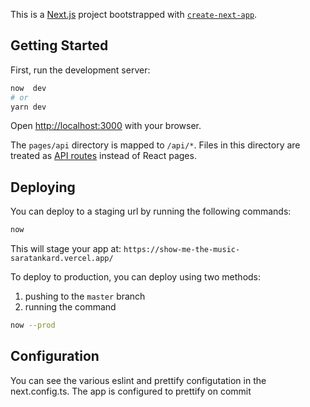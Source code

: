 This is a [Next.js](https://nextjs.org/) project bootstrapped with [`create-next-app`](https://github.com/vercel/next.js/tree/canary/packages/create-next-app).

## Getting Started

First, run the development server:

```bash
now  dev
# or
yarn dev
```

Open [http://localhost:3000](http://localhost:3000) with your browser.

The `pages/api` directory is mapped to `/api/*`. Files in this directory are treated as [API routes](https://nextjs.org/docs/api-routes/introduction) instead of React pages.

## Deploying

You can deploy to a staging url by running the following commands:

```bash
now
```

This will stage your app at: `https://show-me-the-music-saratankard.vercel.app/`

To deploy to production, you can deploy using two methods:

1. pushing to the `master` branch
2. running the command

```bash
now --prod
```

## Configuration
You can see the various eslint and prettify configutation in the next.config.ts.
The app is configured to prettify on commit
